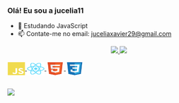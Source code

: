 ### Olá! Eu sou a jucelia11



- 🌱 Estudando JavaScript
- 📫 Contate-me no email: juceliaxavier29@gmail.com


<div align="center">
  <a href="https://github.com/jucelia11">
  <img height="180em" src="https://github-readme-stats.vercel.app/api?username=jucelia11&show_icons=true&theme=dracula&include_all_commits=true&count_private=true"/>
  <img height="110em" src="https://github-readme-stats.vercel.app/api/top-langs/?username=jucelia11&layout=compact&langs_count=7&theme=dracula"/>
</div>

  
  <div style="display: inline_block"><br>
  <img align="center" alt="Js" height="30" width="40" src="https://raw.githubusercontent.com/devicons/devicon/master/icons/javascript/javascript-plain.svg">
  <img align="center" alt="React" height="30" width="40" src="https://raw.githubusercontent.com/devicons/devicon/master/icons/react/react-original.svg">
  <img align="center" alt="HTML" height="30" width="40" src="https://raw.githubusercontent.com/devicons/devicon/master/icons/html5/html5-original.svg">
  <img align="center" alt="CSS" height="30" width="40" src="https://raw.githubusercontent.com/devicons/devicon/master/icons/css3/css3-original.svg">
</div>
 
  ##
  
  <div 
       <a href="https://www.linkedin.com/in/jucelia-xavier" target="_blank"><img src="https://img.shields.io/badge/-LinkedIn-%230077B5?style=for-the-badge&logo=linkedin&logoColor=white" target="_blank"></a> 
       </div>
